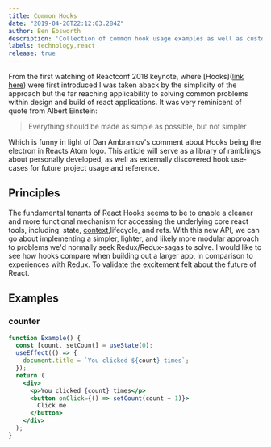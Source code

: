 ```yaml
---
title: Common Hooks 
date: "2019-04-20T22:12:03.284Z"
author: Ben Ebsworth
description: 'Collection of common hook usage examples as well as custom implementations'
labels: technology,react
release: true
---
```

From the first watching of Reactconf 2018 keynote, where [Hooks]([link here](https://reactjs.org/docs/hooks-intro.html)) were first introduced I was taken aback by the simplicity of the approach but the far reaching applicability to solving common problems within design and build of react applications. It was very reminicent of quote from Albert Einstein:

> Everything should be made as simple as possible, but not simpler

Which is funny in light of Dan Ambramov's comment about Hooks being the electron in Reacts Atom logo.
This article will serve as a library of ramblings about personally developed, as well as externally discovered hook use-cases for future project usage and reference.

## Principles

The fundamental tenants of React Hooks seems to be to enable a cleaner and more functional mechanism for accessing the underlying core react tools, including: state, [context](https://reactjs.org/docs/context.html),lifecycle, and refs. With this new API, we can go about implementing a simpler, lighter, and likely more modular approach to problems we'd normally seek Redux/Redux-sagas to solve. I would like to see how hooks compare when building out a larger app, in comparison to experiences with Redux. To validate the excitement felt about the future of React.

## Examples

### counter

```jsx
function Example() {
  const [count, setCount] = useState(0);
  useEffect(() => {
    document.title = `You clicked ${count} times`;
  });
  return (
    <div>
      <p>You clicked {count} times</p>
      <button onClick={() => setCount(count + 1)}>
        Click me
      </button>
    </div>
  );
}
```